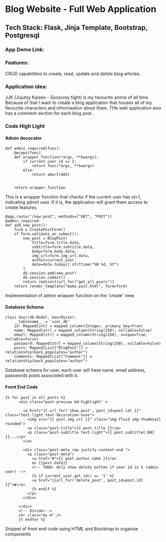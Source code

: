 <h1>Blog Website - Full Web Application</h1>
<h2>Tech Stack: Flask, Jinja Template, Bootstrap, Postgresql</h2>
<h3>App Demo Link: </h3>

<h3>Features: </h3>
<p>CRUD capabilities to create, read, update and delete blog articles. </p>

<h3>Application idea: </h3>
<p> JJK (Jujutsy Kaizen - Socecrey fight) is my favourite anime of all time. 
  Because of that I want to create a blog application that houses all of my favourite 
  characters and informaation about them. THe web application also has a comment section 
  for each blog post.
</p>

<h3>Code High Light</h3>

<h4> Admin decocator </h4>

```
def admin_required(func):
    @wraps(func)
    def wrapper_function(*args, **kwargs):
        if current_user.id == 1:
            return func(*args, **kwargs)
        else:
            return abort(403)
    
    
    return wrapper_function
```

<p>
  This is a wrapper function that checks if the current user has id=1, indicating admin user.
  If it is, the application will grant them access to create features. 
</p>

```
@app.route("/new-post", methods=["GET", "POST"])
@admin_required
def add_new_post():
    form = CreatePostForm()
    if form.validate_on_submit():
        new_post = BlogPost(
            title=form.title.data,
            subtitle=form.subtitle.data,
            body=form.body.data,
            img_url=form.img_url.data,
            author=current_user,
            date=date.today().strftime("%B %d, %Y")
        )
        db.session.add(new_post)
        db.session.commit()
        return redirect(url_for("get_all_posts"))
    return render_template("make-post.html", form=form)
```

<p>Implementation of admin wrapper function on the 'create' view</p>

<h4>Database Schema</h4>

```
class User(db.Model, UserMixin): 
    __tablename__ = 'user_db'
    id: Mapped[int] = mapped_column(Integer, primary_key=True)
    name: Mapped[str] = mapped_column(String(250), nullable=False)
    email: Mapped[str] = mapped_column(String(250), unique=True, nullable=False)
    password: Mapped[str] = mapped_column(String(250), nullable=False)
    posts: Mapped[List["BlogPost"]] = relationship(back_populates="author")
    comments: Mapped[List["Comment"]] = relationship(back_populates="author")
```

<p>
Database schema for user, each user will have name, email address, passwords 
posts associated with it. 
</p>

<h4>Front End Code</h4>

```
{% for post in all_posts %}
      <div class="post-preview bd-highlight" >
       
        <a href="{{ url_for('show_post', post_id=post.id) }}" class="text-light text-decoration-none">
          <img src="{{ post.img_url }}" class="img-fluid img-thumbnail rounded">
          <p class="post-title">{{ post.title }}</p>
          <p class="post-subtitle text-light">{{ post.subtitle[:60] }}...</p>
        </a>
       
        <div class="post-meta row justify-content-end ">
          <p class="post-meta">
            <a href="#">{{ post.author.name }}</a>
            on {{post.date}}
            <!-- TODO: Only show delete button if user id is 1 (admin user) -->
            {% if current_user.get_id() == '1' %}
            <a href="{{url_for('delete_post', post_id=post.id) }}">✘</a>
            {% endif %}
          </p>
        </div>
        
      </div>
      <!-- Divider-->
      <hr class="my-4" />
      {% endfor %}
```

<p>Snippet of front end code using HTML and Bootstrap to organise components</p>


